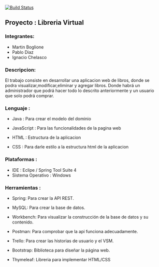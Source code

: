 [![Build Status](https://travis-ci.org/PabloD97/Proyecto_EIS_LibreriaVirtual.svg?branch=master)](https://travis-ci.org/PabloD97/Proyecto_EIS_LibreriaVirtual)

## Proyecto : Libreria Virtual

### Integrantes:
- Martin Boglione
- Pablo Diaz
- Ignacio Chelasco


### Descripcion:
El trabajo consiste en desarrollar una aplicacion web de libros, donde se podra visualizar,modificar,eliminar y agregar libros.
Donde habrá un administrador que podrá hacer todo lo descrito anteriormente y un usuario que solo podrá comprar.


### Lenguaje :

- Java : Para crear el modelo del dominio

- JavaScript : Para las funcionalidades de la pagina web

- HTML : Estructura de la aplicacion

- CSS : Para darle estilo a la estructura html de la aplicacion


### Plataformas :

- IDE : Eclipe / Spring Tool Suite 4
- Sistema Operativo : Windows


### Herramientas :

- Spring: Para crear la API REST.

- MySQL: Para crear la base de datos.

- Workbench: Para visualizar la construcción de la base de datos y su contenido.

- Postman: Para comprobar que la api funciona adecuadamente.

- Trello: Para crear las historias de usuario y el VSM.

- Bootstrap: Biblioteca para diseñar la página web.

- Thymeleaf: Libreria para implementar HTML/CSS







